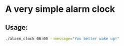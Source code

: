 # A very simple alarm clock

## Usage:

```bash
./alarm_clock 06:00 --message="You better wake up!"
```
